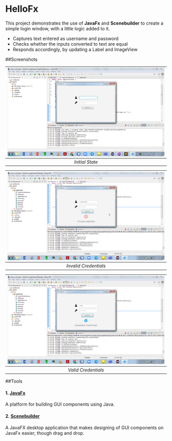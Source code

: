 # HelloFx

This project demonstrates the use of **JavaFx** and **Scenebuilder** to create a simple login window, with a little logic added to it.

- Captures text entered as username and password
- Checks whether the inputs converted to text are equal
- Responds accordingly, by updating a Label and ImageView

##Screenshots

|<img src='shots/3.png' width='1000'/>|
|:--:|
|*Initial State*|

|<img src='shots/1.png' width='1000'/>|
|:--:|
|*Invalid Credentials*|

|<img src='shots/2.png' width='1000'/>|
|:--:|
|*Valid Credentials*|

##Tools
#### 1. [JavaFx](https://openjfx.io/)

A platform for building GUI components using Java.


#### 2. [Scenebuilder](https://gluonhq.com/products/scene-builder/)

A JavaFX desktop application that makes designing of GUI components on JavaFx easier, though drag and drop.
